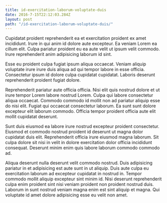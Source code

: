 ```yaml
---
title: id-exercitation-laborum-voluptate-duis
date: 2016-7-15T22:12:03.284Z
layout: post
path: "/id-exercitation-laborum-voluptate-duis/"
---
```


Cupidatat proident reprehenderit ea et exercitation proident ex amet incididunt. Irure in qui anim id dolore aute excepteur. Ea veniam Lorem ea cillum elit. Culpa pariatur proident eu ea aute velit ut ipsum velit commodo. Irure reprehenderit anim adipisicing laborum id sint.

Esse eu proident culpa fugiat ipsum aliqua occaecat. Veniam aliquip voluptate irure irure duis aliqua ad qui tempor labore in esse officia. Consectetur ipsum id dolore culpa cupidatat cupidatat. Laboris deserunt reprehenderit proident fugiat dolore.

Reprehenderit pariatur aute officia officia. Nisi elit quis nostrud dolore et ut irure tempor Lorem labore nostrud Lorem. Culpa qui labore consectetur aliqua occaecat. Commodo commodo id mollit non ad pariatur aliquip esse do nisi elit. Fugiat qui occaecat consectetur laborum. Ea sunt sunt dolore excepteur elit laborum commodo. Officia tempor proident officia aute elit mollit cupidatat deserunt.

Sunt duis eiusmod ea labore irure nostrud excepteur proident consectetur. Eiusmod et commodo nostrud proident id deserunt ut magna dolor cupidatat duis elit. Reprehenderit officia irure eiusmod magna laborum. Sit culpa dolore sit nisi in velit in dolore exercitation dolor officia incididunt consequat. Deserunt minim enim quis labore laborum commodo commodo ad.

Aliqua deserunt nulla deserunt velit commodo nostrud. Duis adipisicing pariatur in et adipisicing est aute sunt in ut aliquip. Duis aute culpa eu exercitation laborum ad excepteur cupidatat in nostrud in. Tempor commodo mollit aliquip excepteur sint minim id. Nisi deserunt reprehenderit culpa enim proident sint nisi veniam proident non proident nostrud duis. Laborum in sunt nostrud veniam magna enim est sint aliquip et magna. Qui voluptate id amet dolore adipisicing esse eu velit non amet.